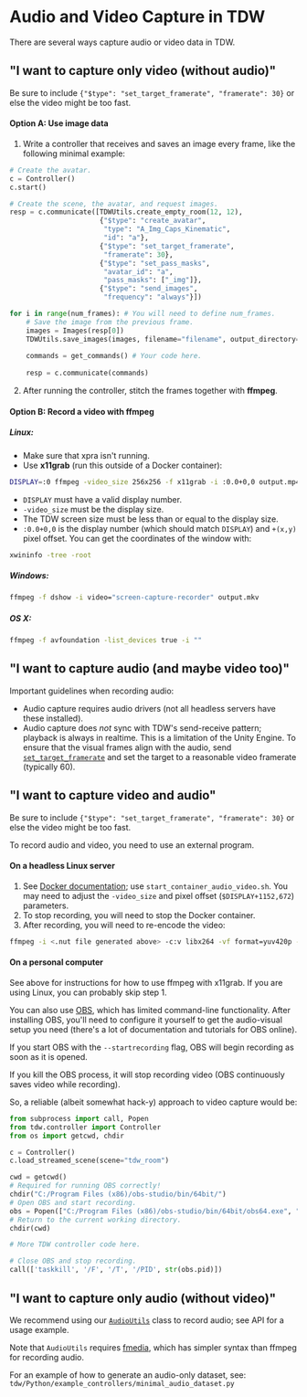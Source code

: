# Audio and Video Capture in TDW

There are several ways capture audio or video data in TDW.

## "I want to capture only video (without audio)"

Be sure to include `{"$type": "set_target_framerate", "framerate": 30}` or else the video might be too fast.

#### Option A: Use image data

1. Write a controller that receives and saves an image every frame, like the following minimal example:

```python
# Create the avatar.
c = Controller()
c.start()

# Create the scene, the avatar, and request images.
resp = c.communicate([TDWUtils.create_empty_room(12, 12),
                      {"$type": "create_avatar",
                       "type": "A_Img_Caps_Kinematic",
                       "id": "a"},
                      {"$type": "set_target_framerate",
                       "framerate": 30},
                      {"$type": "set_pass_masks",
                       "avatar_id": "a",
                       "pass_masks": ["_img"]},
                      {"$type": "send_images",
                       "frequency": "always"}])

for i in range(num_frames): # You will need to define num_frames.
    # Save the image from the previous frame.
    images = Images(resp[0])
    TDWUtils.save_images(images, filename="filename", output_directory="path/to/output/directory")
    
    commands = get_commands() # Your code here.
    
    resp = c.communicate(commands)
```

2. After running the controller, stitch the frames together with **ffmpeg**.

#### Option B: Record a video with ffmpeg

##### Linux:

- Make sure that xpra isn't running.
- Use **x11grab** (run this outside of a Docker container):

```bash
DISPLAY=:0 ffmpeg -video_size 256x256 -f x11grab -i :0.0+0,0 output.mp4
```

- `DISPLAY` must have a valid display number.
- `-video_size` must be the display size.
- The TDW screen size must be less than or equal to the display size.
- `:0.0+0,0` is the display number (which should match `DISPLAY`) and `+(x,y)` pixel offset. You can get the coordinates of the window with:

```bash
xwininfo -tree -root
```

##### Windows:

```bash
ffmpeg -f dshow -i video="screen-capture-recorder" output.mkv
```

##### OS X:

```bash
ffmpeg -f avfoundation -list_devices true -i ""
```

## "I want to capture audio (and maybe video too)"

Important guidelines when recording audio:

- Audio capture requires audio drivers (not all headless servers have these installed).
- Audio capture does _not_ sync with TDW's send-receive pattern; playback is always in realtime. This is a limitation of the Unity Engine. To ensure that the visual frames align with the audio, send [`set_target_framerate`](../api/command_api.md#set_target_framerate) and set the target to a reasonable video framerate (typically 60).

## "I want to capture video and audio"

Be sure to include `{"$type": "set_target_framerate", "framerate": 30}` or else the video might be too fast.

To record audio and video, you need to use an external program.

#### On a headless Linux server

1. See [Docker documentation](../Docker/docker.md); use `start_container_audio_video.sh`. You may need to adjust the `-video_size` and pixel offset (`$DISPLAY+1152,672`) parameters.
2. To stop recording, you will need to stop the Docker container.
3. After recording, you will need to re-encode the video:

```bash
ffmpeg -i <.nut file generated above> -c:v libx264 -vf format=yuv420p -crf 18 -strict -2 <output file>.mp4
```

#### On a personal computer

See above for instructions for how to use ffmpeg with x11grab. If you are using Linux, you can probably skip step 1.

You can also use [OBS](https://obsproject.com), which has limited command-line functionality. After installing OBS, you'll need to configure it yourself to get the audio-visual setup you need (there's a lot of documentation and tutorials for OBS online).

If you start OBS with the `--startrecording` flag, OBS will begin recording as soon as it is opened.

If you kill the OBS process, it will stop recording video (OBS continuously saves video while recording).

So, a reliable (albeit somewhat hack-y) approach to video capture would be:

```python
from subprocess import call, Popen
from tdw.controller import Controller
from os import getcwd, chdir

c = Controller()
c.load_streamed_scene(scene="tdw_room")

cwd = getcwd()
# Required for running OBS correctly!
chdir("C:/Program Files (x86)/obs-studio/bin/64bit/")
# Open OBS and start recording.
obs = Popen(["C:/Program Files (x86)/obs-studio/bin/64bit/obs64.exe", "--startrecording"])
# Return to the current working directory.
chdir(cwd)

# More TDW controller code here.

# Close OBS and stop recording.
call(['taskkill', '/F', '/T', '/PID', str(obs.pid)])
```

## "I want to capture only audio (without video)"

We recommend using our [`AudioUtils`](../python/tdw_utils.md#AudioUtils) class to record audio; see API for a usage example.

Note that `AudioUtils` requires [fmedia](https://stsaz.github.io/fmedia/), which has simpler syntax than ffmpeg for recording audio.

For an example of how to generate an audio-only dataset, see: `tdw/Python/example_controllers/minimal_audio_dataset.py`
